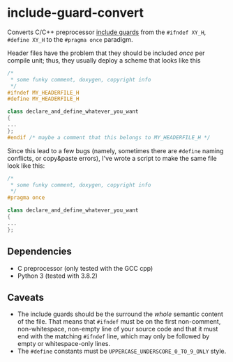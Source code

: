 include-guard-convert
=====================

Converts C/C++ preprocessor [include guards](http://en.wikipedia.org/wiki/Include_guard) from the `#ifndef XY_H`, `#define XY_H` to the `#pragma once` paradigm.

Header files have the problem that they should be included *once* per compile unit; thus, they usually deploy a scheme that looks like this

```c++
/*
 * some funky comment, doxygen, copyright info
 */
#ifndef MY_HEADERFILE_H
#define MY_HEADERFILE_H

class declare_and_define_whatever_you_want
{
...
};
#endif /* maybe a comment that this belongs to MY_HEADERFILE_H */
```

Since this lead to a few bugs (namely, sometimes there are `#define` naming conflicts, or copy&paste errors), I've wrote a script to make the same file look like this:

```c++
/*
 * some funky comment, doxygen, copyright info
 */
#pragma once

class declare_and_define_whatever_you_want
{
...
};
```

## Dependencies

* C preprocessor (only tested with the GCC cpp)
* Python 3 (tested with 3.8.2)

## Caveats

* The include guards should be the surround the *whole* semantic content of the file. That means that `#ifndef` must be on the first non-comment, non-whitespace, non-empty line of your source code and that it must end with the matching `#ifndef` line, which may only be followed by empty or whitespace-only lines.
* The `#define` constants must be `UPPERCASE_UNDERSCORE_0_TO_9_ONLY` style. 

